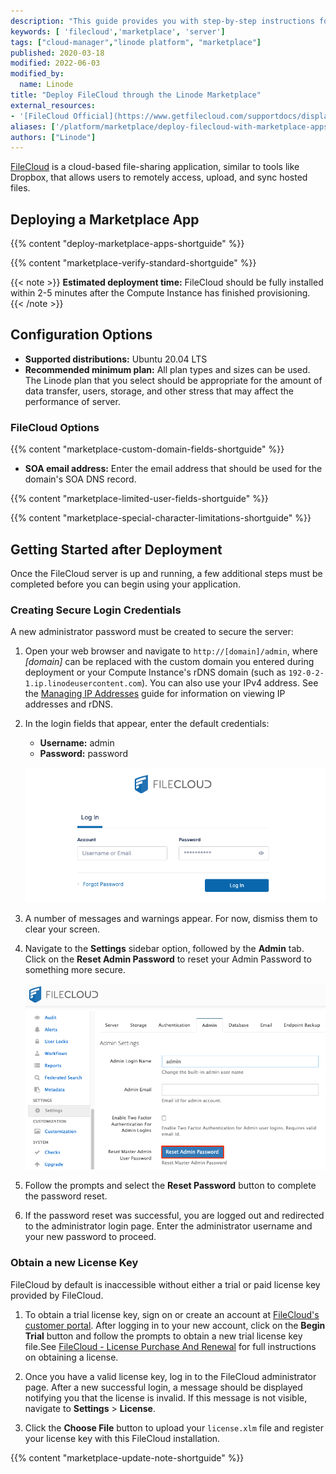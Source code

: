 ```yaml
---
description: "This guide provides you with step-by-step instructions for deploying your own FileCloud Server on a Linode using the One-Click Marketplace Apps."
keywords: [ 'filecloud','marketplace', 'server']
tags: ["cloud-manager","linode platform", "marketplace"]
published: 2020-03-18
modified: 2022-06-03
modified_by:
  name: Linode
title: "Deploy FileCloud through the Linode Marketplace"
external_resources:
- '[FileCloud Official](https://www.getfilecloud.com/supportdocs/display/cloud/Home)'
aliases: ['/platform/marketplace/deploy-filecloud-with-marketplace-apps/', '/platform/one-click/deploy-filecloud-with-one-click-apps/', '/guides/deploy-filecloud-with-one-click-apps/','/guides/deploy-filecloud-with-marketplace-apps/','/guides/filecloud-marketplace-app/']
authors: ["Linode"]
---
```


[FileCloud](https://www.filecloud.com/) is a cloud-based file-sharing application, similar to tools like Dropbox, that allows users to remotely access, upload, and sync hosted files.

## Deploying a Marketplace App

{{% content "deploy-marketplace-apps-shortguide" %}}

{{% content "marketplace-verify-standard-shortguide" %}}

{{< note >}}
**Estimated deployment time:** FileCloud should be fully installed within 2-5 minutes after the Compute Instance has finished provisioning.
{{< /note >}}

## Configuration Options

- **Supported distributions:** Ubuntu 20.04 LTS
- **Recommended minimum plan:** All plan types and sizes can be used. The Linode plan that you select should be appropriate for the amount of data transfer, users, storage, and other stress that may affect the performance of server.

### FileCloud Options

{{% content "marketplace-custom-domain-fields-shortguide" %}}
- **SOA email address:** Enter the email address that should be used for the domain's SOA DNS record.

{{% content "marketplace-limited-user-fields-shortguide" %}}

{{% content "marketplace-special-character-limitations-shortguide" %}}

## Getting Started after Deployment

Once the FileCloud server is up and running, a few additional steps must be completed before you can begin using your application.

### Creating Secure Login Credentials

A new administrator password must be created to secure the server:

1.  Open your web browser and navigate to `http://[domain]/admin`, where *[domain]* can be replaced with the custom domain you entered during deployment or your Compute Instance's rDNS domain (such as `192-0-2-1.ip.linodeusercontent.com`). You can also use your IPv4 address. See the [Managing IP Addresses](/docs/products/compute/compute-instances/guides/manage-ip-addresses/) guide for information on viewing IP addresses and rDNS.

1.  In the login fields that appear, enter the default credentials:

    - **Username:** admin
    - **Password:** password

    ![Admin Login Page](filecloud-login.png)

1.  A number of messages and warnings appear. For now, dismiss them to clear your screen.

1.  Navigate to the **Settings** sidebar option, followed by the **Admin** tab. Click on the **Reset Admin Password** to reset your Admin Password to something more secure.

    ![FileCloud Admin Page](filecloud-reset-password.png)

1.  Follow the prompts and select the **Reset Password** button to complete the password reset.

1.  If the password reset was successful, you are logged out and redirected to the administrator login page. Enter the administrator username and your new password to proceed.

### Obtain a new License Key

FileCloud by default is inaccessible without either a trial or paid license key provided by FileCloud.

1. To obtain a trial license key, sign on or create an account at [FileCloud's customer portal](https://portal.getfilecloud.com/ui/user/index.html). After logging in to your new account, click on the **Begin Trial** button and follow the prompts to obtain a new trial license key file.See [FileCloud - License Purchase And Renewal](https://www.getfilecloud.com/supportdocs/display/cloud/FileCloud+-+License+Purchase+And+Renewal) for full instructions on obtaining a license.

1. Once you have a valid license key, log in to the FileCloud administrator page. After a new successful login, a message should be displayed notifying you that the license is invalid. If this message is not visible, navigate to **Settings** > **License**.

1. Click the **Choose File** button to upload your `license.xlm` file and register your license key with this FileCloud installation.

{{% content "marketplace-update-note-shortguide" %}}